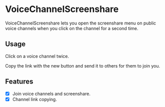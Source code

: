 # VoiceChannelScreenshare

VoiceChannelScreenshare lets you open the screenshare menu on public voice channels when you click on the channel for a second time.

## Usage

Click on a voice channel twice.

Copy the link with the new button and send it to others for them to join you.

## Features

- [x] Join voice channels and screenshare.
- [x] Channel link copying.
